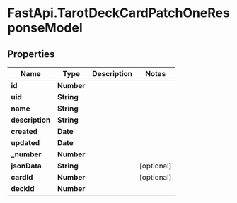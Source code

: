 # FastApi.TarotDeckCardPatchOneResponseModel

## Properties
Name | Type | Description | Notes
------------ | ------------- | ------------- | -------------
**id** | **Number** |  | 
**uid** | **String** |  | 
**name** | **String** |  | 
**description** | **String** |  | 
**created** | **Date** |  | 
**updated** | **Date** |  | 
**_number** | **Number** |  | 
**jsonData** | **String** |  | [optional] 
**cardId** | **Number** |  | [optional] 
**deckId** | **Number** |  | 
